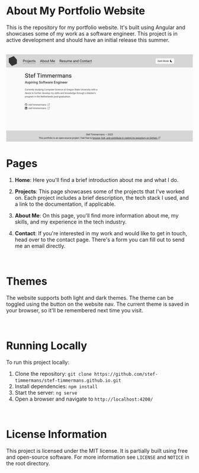 # About My Portfolio Website

This is the repository for my portfolio website. It's built using Angular and showcases some of my work as a software engineer. This project is in active development and should have an initial release this summer.

<br>

<img src="./src/assets/home-page.png">

<br>

# Pages

1. **Home**: Here you'll find a brief introduction about me and what I do.

2. **Projects**: This page showcases some of the projects that I've worked on. Each project includes a brief description, the tech stack I used, and a link to the documentation, if applicable.

3. **About Me**: On this page, you'll find more information about me, my skills, and my experience in the tech industry.

4. **Contact**: If you're interested in my work and would like to get in touch, head over to the contact page. There's a form you can fill out to send me an email directly.

<br>

# Themes

The website supports both light and dark themes. The theme can be toggled using the button on the website nav. The current theme is saved in your browser, so it'll be remembered next time you visit.

<br>

# Running Locally

To run this project locally:

1. Clone the repository: `git clone https://github.com/stef-timmermans/stef-timmermans.github.io.git`
2. Install dependencies: `npm install`
3. Start the server: `ng serve`
4. Open a browser and navigate to `http://localhost:4200/`

<br>

# License Information

This project is licensed under the MIT license. It is partially built using free and open-source software. For more information see `LICENSE` and `NOTICE` in the root directory.

